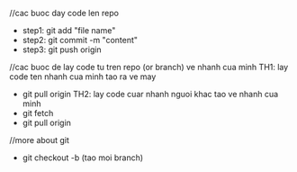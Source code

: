 //cac buoc day code len repo
- step1: git add "file name"
- step2: git commit -m "content"
- step3: git push origin <name branch>

//cac buoc de lay code tu tren repo (or branch) ve nhanh cua minh
TH1: lay code ten nhanh cua minh tao ra ve may 
- git pull origin <ten branch>
TH2: lay code cuar nhanh nguoi khac tao ve nhanh cua minh
- git fetch
- git pull origin <ten branch>

//more about git
- git checkout -b <branch>   (tao moi branch)

